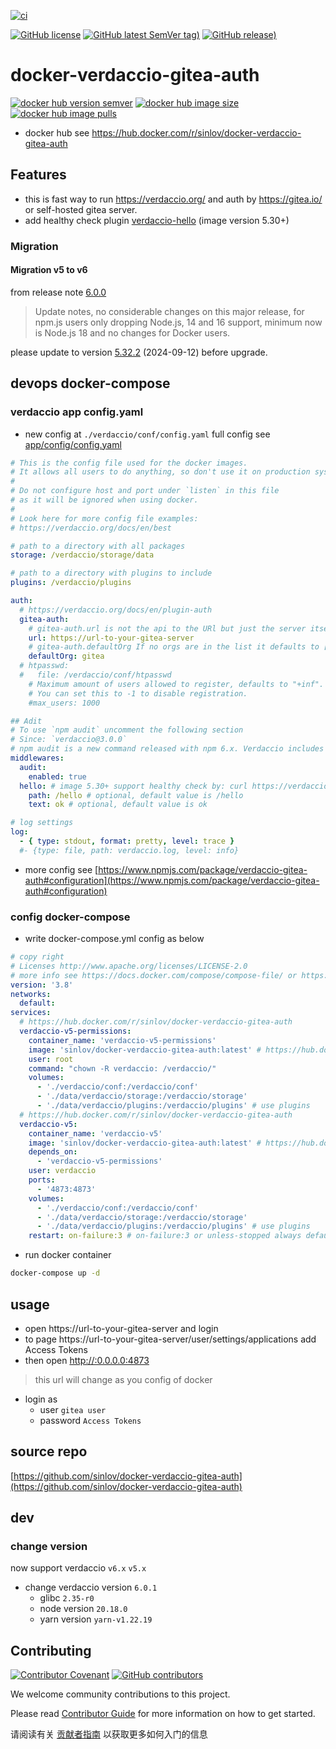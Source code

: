 [![ci](https://github.com/sinlov/docker-verdaccio-gitea-auth/actions/workflows/ci.yml/badge.svg)](https://github.com/sinlov/docker-verdaccio-gitea-auth/actions/workflows/ci.yml)


[![GitHub license](https://img.shields.io/github/license/sinlov/docker-verdaccio-gitea-auth)](https://github.com/sinlov/docker-verdaccio-gitea-auth)
[![GitHub latest SemVer tag)](https://img.shields.io/github/v/tag/sinlov/docker-verdaccio-gitea-auth)](https://github.com/sinlov/docker-verdaccio-gitea-auth/tags)
[![GitHub release)](https://img.shields.io/github/v/release/sinlov/docker-verdaccio-gitea-auth)](https://github.com/sinlov/docker-verdaccio-gitea-auth/releases)

# docker-verdaccio-gitea-auth

[![docker hub version semver](https://img.shields.io/docker/v/sinlov/docker-verdaccio-gitea-auth?sort=semver)](https://hub.docker.com/r/sinlov/docker-verdaccio-gitea-auth/tags?page=1&ordering=last_updated)
[![docker hub image size](https://img.shields.io/docker/image-size/sinlov/docker-verdaccio-gitea-auth)](https://hub.docker.com/r/sinlov/docker-verdaccio-gitea-auth)
[![docker hub image pulls](https://img.shields.io/docker/pulls/sinlov/docker-verdaccio-gitea-auth)](https://hub.docker.com/r/sinlov/docker-verdaccio-gitea-auth/tags?page=1&ordering=last_updated)

- docker hub see https://hub.docker.com/r/sinlov/docker-verdaccio-gitea-auth

## Features

- this is fast way to run https://verdaccio.org/ and auth by https://gitea.io/ or self-hosted gitea server.
- add healthy check plugin [verdaccio-hello](https://github.com/bruceman/verdaccio-hello) (image version 5.30+)

### Migration

#### Migration v5 to v6

from release note [6.0.0](https://github.com/verdaccio/verdaccio/releases/tag/v6.0.0)

> Update notes, no considerable changes on this major release, for npm.js users only dropping Node.js, 14 and 16 support, minimum now is Node.js 18 and no changes for Docker users.

please update to version [5.32.2](https://github.com/verdaccio/verdaccio/releases/tag/v5.32.2) (2024-09-12) before upgrade.

## devops docker-compose

### verdaccio app config.yaml

- new config at `./verdaccio/conf/config.yaml` full config see [app/config/config.yaml](app/config/config.yaml)

```yml
# This is the config file used for the docker images.
# It allows all users to do anything, so don't use it on production systems.
#
# Do not configure host and port under `listen` in this file
# as it will be ignored when using docker.
#
# Look here for more config file examples:
# https://verdaccio.org/docs/en/best

# path to a directory with all packages
storage: /verdaccio/storage/data

# path to a directory with plugins to include
plugins: /verdaccio/plugins

auth:
  # https://verdaccio.org/docs/en/plugin-auth
  gitea-auth:
    # gitea-auth.url is not the api to the URl but just the server itself. Underneath we're concatenating /api/v1/user/orgs
    url: https://url-to-your-gitea-server
    # gitea-auth.defaultOrg If no orgs are in the list it defaults to ["gitea"]
    defaultOrg: gitea
  # htpasswd:
  #   file: /verdaccio/conf/htpasswd
    # Maximum amount of users allowed to register, defaults to "+inf".
    # You can set this to -1 to disable registration.
    #max_users: 1000

## Adit
# To use `npm audit` uncomment the following section
# Since: `verdaccio@3.0.0`
# npm audit is a new command released with npm 6.x. Verdaccio includes a built-in middleware plugin to handle this command.
middlewares:
  audit:
    enabled: true
  hello: # image 5.30+ support healthy check by: curl https://verdaccio.xxx/hello
    path: /hello # optional, default value is /hello
    text: ok # optional, default value is ok

# log settings
log:
  - { type: stdout, format: pretty, level: trace }
  #- {type: file, path: verdaccio.log, level: info}
```

- more config see [https://www.npmjs.com/package/verdaccio-gitea-auth#configuration](https://www.npmjs.com/package/verdaccio-gitea-auth#configuration)

### config docker-compose

- write docker-compose.yml config as below

```yml
# copy right
# Licenses http://www.apache.org/licenses/LICENSE-2.0
# more info see https://docs.docker.com/compose/compose-file/ or https://docker.github.io/compose/compose-file/
version: '3.8'
networks:
  default:
services:
  # https://hub.docker.com/r/sinlov/docker-verdaccio-gitea-auth
  verdaccio-v5-permissions:
    container_name: 'verdaccio-v5-permissions'
    image: 'sinlov/docker-verdaccio-gitea-auth:latest' # https://hub.docker.com/r/sinlov/docker-verdaccio-gitea-auth/tags?page=1&ordering=last_updated
    user: root
    command: "chown -R verdaccio: /verdaccio/"
    volumes:
      - './verdaccio/conf:/verdaccio/conf'
      - './data/verdaccio/storage:/verdaccio/storage'
      - './data/verdaccio/plugins:/verdaccio/plugins' # use plugins
  # https://hub.docker.com/r/sinlov/docker-verdaccio-gitea-auth
  verdaccio-v5:
    container_name: 'verdaccio-v5'
    image: 'sinlov/docker-verdaccio-gitea-auth:latest' # https://hub.docker.com/r/sinlov/docker-verdaccio-gitea-auth/tags?page=1&ordering=last_updated
    depends_on:
      - 'verdaccio-v5-permissions'
    user: verdaccio
    ports:
      - '4873:4873'
    volumes:
      - './verdaccio/conf:/verdaccio/conf'
      - './data/verdaccio/storage:/verdaccio/storage'
      - './data/verdaccio/plugins:/verdaccio/plugins' # use plugins
    restart: on-failure:3 # on-failure:3 or unless-stopped always default "no"
```

- run docker container

```bash
docker-compose up -d
```

## usage

- open https://url-to-your-gitea-server and login
- to page https://url-to-your-gitea-server/user/settings/applications add Access Tokens
- then open [http://:0.0.0.0:4873](http://:0.0.0.0:4873)

> this url will change as you config of docker

- login as
  - user    `gitea user`
  - password `Access Tokens`

## source repo

[https://github.com/sinlov/docker-verdaccio-gitea-auth](https://github.com/sinlov/docker-verdaccio-gitea-auth)

## dev

### change version

now support verdaccio `v6.x` `v5.x`

- change verdaccio version `6.0.1`
    - glibc `2.35-r0`
    - node version `20.18.0`
    - yarn version `yarn-v1.22.19`

## Contributing

[![Contributor Covenant](https://img.shields.io/badge/contributor%20covenant-v1.4-ff69b4.svg)](.github/CONTRIBUTING_DOC/CODE_OF_CONDUCT.md)
[![GitHub contributors](https://img.shields.io/github/contributors/sinlov/docker-verdaccio-gitea-auth)](https://github.com/sinlov/docker-verdaccio-gitea-auth/graphs/contributors)

We welcome community contributions to this project.

Please read [Contributor Guide](.github/CONTRIBUTING_DOC/CONTRIBUTING.md) for more information on how to get started.

请阅读有关 [贡献者指南](.github/CONTRIBUTING_DOC/zh-CN/CONTRIBUTING.md) 以获取更多如何入门的信息
